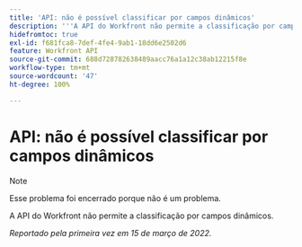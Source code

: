 ```yaml
---
title: 'API: não é possível classificar por campos dinâmicos'
description: '''A API do Workfront não permite a classificação por campos dinâmicos. ”'
hidefromtoc: true
exl-id: f681fca8-7def-4fe4-9ab1-18dd6e2502d6
feature: Workfront API
source-git-commit: 688d728782638489aacc76a1a12c38ab12215f8e
workflow-type: tm+mt
source-wordcount: '47'
ht-degree: 100%

---
```


# API: não é possível classificar por campos dinâmicos

<!--Requested article: Article exists to let people know they can't do this.-->

>[!NOTE]
>
>Esse problema foi encerrado porque não é um problema.

A API do Workfront não permite a classificação por campos dinâmicos.

_Reportado pela primeira vez em 15 de março de 2022._
